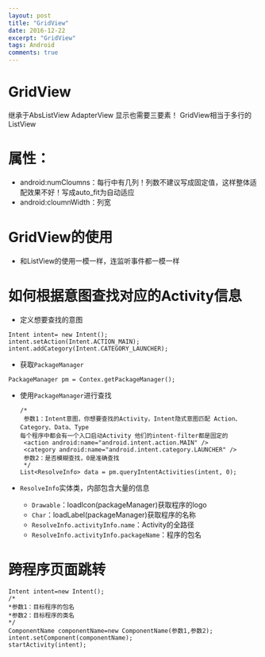 ```yaml
---
layout: post
title: "GridView"
date: 2016-12-22
excerpt: "GridView"
tags: Android
comments: true
---
```


# GridView
继承于AbsListView AdapterView
显示也需要三要素！
GridView相当于多行的ListView

# 属性：
- android:numCloumns：每行中有几列！列数不建议写成固定值，这样整体适配效果不好！写成auto_fit为自动适应
- android:cloumnWidth：列宽

# GridView的使用
- 和ListView的使用一模一样，连监听事件都一模一样

# 如何根据意图查找对应的Activity信息
- 定义想要查找的意图
```
Intent intent= new Intent();
intent.setAction(Intent.ACTION_MAIN);
intent.addCategory(Intent.CATEGORY_LAUNCHER);
```
- 获取``PackageManager``
```
PackageManager pm = Contex.getPackageManager();
```
- 使用``PackageManager``进行查找

    ```
    /*
     参数1：Intent意图，你想要查找的Activity，Intent隐式意图匹配 Action、Category、Data、Type
    每个程序中都会有一个入口启动Activity 他们的intent-filter都是固定的
     <action android:name="android.intent.action.MAIN" />
     <category android:name="android.intent.category.LAUNCHER" />
     参数2：是否模糊查找，0是准确查找
     */
    List<ResolveInfo> data = pm.queryIntentActivities(intent, 0);
    ```
- ``ResolveInfo``实体类，内部包含大量的信息
    - ``Drawable``：loadIcon(packageManager)获取程序的logo
    - ``Char``：loadLabel(packageManager)获取程序的名称
    - ``ResolveInfo.activityInfo.name``：Activity的全路径
    - ``ResolveInfo.activityInfo.packageName``：程序的包名

# 跨程序页面跳转
```
Intent intent=new Intent();
/*
*参数1：目标程序的包名
*参数2：目标程序的类名
*/
ComponentName componentName=new ComponentName(参数1,参数2);
intent.setComponent(componentName);
startActivity(intent);
```
